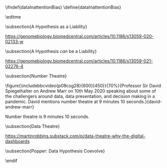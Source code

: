 \ifndef{dataInattentionBias}
\define{dataInattentionBias}

\editme

\subsection{A Hypothesis as a Liability}

https://genomebiology.biomedcentral.com/articles/10.1186/s13059-020-02133-w

\subsection{A Hypothesis *can* be a Liability}

https://genomebiology.biomedcentral.com/articles/10.1186/s13059-021-02276-4


\subsection{Number Theatre}

\figure{\includebbcvideo{p08csg28}{600}[450}}{70%}{Professor Sir David Spiegelhalter on Andrew Marr on 10th May 2020 speaking about some of the challengers around data, data presentation, and decision making in a pandemic. David mentions number theatre at 9 minutes 10 seconds.}{david-andrew-marr}

Number theatre is 9 minutes 10 seconds.
<!--includeyoutube{9388XmWIHXg}{600}{450}-->

\subsection{Data Theatre}

<https://martinrobbins.substack.com/p/data-theatre-why-the-digital-dashboards>

\subsection{Popper: Data Hypothesis Coevolve}


\endif
